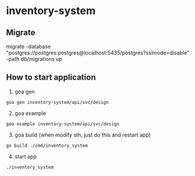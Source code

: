 # inventory-system

## Migrate

migrate -database "postgres://postgres:postgres@localhost:5435/postgres?sslmode=disable" -path db/migrations up

## How to start application

1. goa gen
```
goa gen inventory-system/api/svc/design  
```
2. goa example
```
goa example inventory-system/api/svc/design  
```
3. goa build (when modify sth, just do this and restart app)
```
go build ./cmd/inventory_system
```
4. start app
```
./inventory_system
```